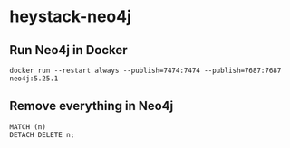 # heystack-neo4j
 

## Run Neo4j in Docker

```
docker run --restart always --publish=7474:7474 --publish=7687:7687 neo4j:5.25.1
```

## Remove everything in Neo4j

```
MATCH (n)
DETACH DELETE n;
```